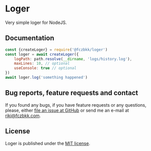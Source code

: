 # Loger

Very simple loger for NodeJS.

## Documentation

```javascript
const {createLoger} = require('@fczbkk/loger')
const loger = await createLoger({
    logPath: path.resolve(__dirname, 'logs/history.log'),
    maxLines: 10, // optional
    useConsole: true // optional
})
await loger.log('something happened')
```

## Bug reports, feature requests and contact

If you found any bugs, if you have feature requests or any questions, please, either [file an issue at GitHub](https://github.com/fczbkk/loger/issues) or send me an e-mail at <a href="mailto:riki@fczbkk.com">riki@fczbkk.com</a>.

## License

Loger is published under the [MIT license](https://github.com/fczbkk/loger/blob/master/LICENSE).
